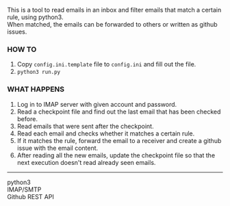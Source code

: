 This is a tool to read emails in an inbox and filter emails that match a certain rule, using python3.    
When matched, the emails can be forwarded to others or written as github issues.

### HOW TO

1. Copy `config.ini.template` file to `config.ini` and fill out the file.
2. `python3 run.py`


### WHAT HAPPENS

1. Log in to IMAP server with given account and password.
2. Read a checkpoint file and find out the last email that has been checked before. 
3. Read emails that were sent after the checkpoint.
4. Read each email and checks whether it matches a certain rule.
5. If it matches the rule, forward the email to a receiver and create a github issue with the email content.
6. After reading all the new emails, update the checkpoint file so that the next execution doesn't read already seen emails.

---

python3   
IMAP/SMTP   
Github REST API   